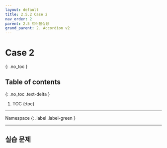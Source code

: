 ```yaml
---
layout: default
title: 2.5.2 Case 2
nav_order: 2
parent: 2.5 트러블슈팅
grand_parent: 2. Accordion v2
---
```


# Case 2
{: .no_toc }

## Table of contents
{: .no_toc .text-delta }

1. TOC
{:toc}

---

<div class="code-example" markdown="1">
Namespace
{: .label .label-green }
</div>

---
## 실습 문제
